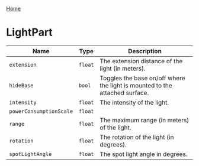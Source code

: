 [Home](https://wnp78.github.io/Sr2Xml/)

# LightPart


|Name|Type|Description|
|--|--|--|
|`extension`|`float`|The extension distance of the light (in meters).|
|`hideBase`|`bool`|Toggles the base on/off where the light is mounted to the attached surface.|
|`intensity`|`float`|The intensity of the light.|
|`powerConsumptionScale`|`float`||
|`range`|`float`|The maximum range (in meters) of the light.|
|`rotation`|`float`|The rotation of the light (in degrees).|
|`spotLightAngle`|`float`|The spot light angle in degrees.|


